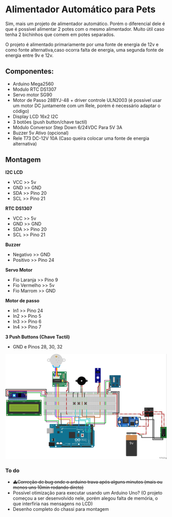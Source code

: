 # Alimentador Automático para Pets
Sim, mais um projeto de alimentador automático. Porém o diferencial dele é que é possível alimentar 2 potes com o mesmo alimentador. Muito útil caso tenha 2 bichinhos que comem em potes separados.

O projeto é alimentado primariamente por uma fonte de energia de 12v e como fonte alternativa,caso ocorra falta de energia, uma segunda fonte de energia entre 9v e 12v.

## Componentes:
* Arduino Mega2560
* Modulo RTC DS1307
* Servo motor SG90
* Motor de Passo 28BYJ-48 + driver controle ULN2003 (é possível usar um motor DC juntamente com um Rele, porém é necessário adaptar o código)
* Display LCD 16x2 I2C
* 3 botões (push button/chave tactil)
* Módulo Conversor Step Down 6/24VDC Para 5V 3A
* Buzzer 5v Ativo (opcional)
* Rele T73 DC-12V 10A (Caso queira colocar uma fonte de energia alternativa)

## Montagem
**I2C LCD**
* VCC >> 5v
* GND >> GND
* SDA >> Pino 20
* SCL >> Pino 21

**RTC DS1307**
* VCC >> 5v
* GND >> GND
* SDA >> Pino 20
* SCL >> Pino 21 

**Buzzer**
* Negativo >> GND
* Positivo >> Pino 24

**Servo Motor**
* Fio Laranja >> Pino 9
* Fio Vermelho >> 5v
* Fio Marrom >> GND

**Motor de passo**
* In1 >> Pino 24
* In2 >> Pino 5
* In3 >> Pino 6
* In4 >> Pino 7

**3 Push Buttons (Chave Tactil)**
* GND e Pinos 28, 30, 32

![Esquema de ligação](/Schematic.jpg)

### To do
* ~~⚠Correção de bug onde o arduino trava após alguns minutos (mais ou menos uns 10min rodando direto)~~
* Possível otimização para executar usando um Arduino Uno? (O projeto começou a ser desenvolvido nele, porém alegou falta de memória, o que interfiria nas mensagens no LCD)
* Desenho completo do chassi para montagem
